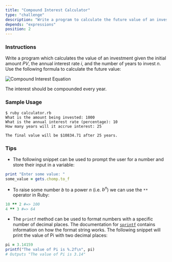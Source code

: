 ```yaml
---
title: "Compound Interest Calculator"
type: "challenge"
description: "Write a program to calculate the future value of an investment."
depends: "expressions"
position: 2
---
```


### Instructions

Write a program which calculates the value of an investment given the initial amount *PV*, the annual interest rate *i*, and the number of years to invest *n*. Use the following formula to calculate the future value:

![Compound Interest Equation](https://upload.wikimedia.org/math/e/0/c/e0ca87a82c591a0e0610792963751fd5.png)

The interest should be compounded every year.

### Sample Usage

```no-highlight
$ ruby calculator.rb
What is the amount being invested: 1000
What is the annual interest rate (percentage): 10
How many years will it accrue interest: 25

The final value will be $10834.71 after 25 years.
```

### Tips

* The following snippet can be used to prompt the user for a number and store their input in a variable:

```ruby
print "Enter some value: "
some_value = gets.chomp.to_f
```

* To raise some number *b* to a power *n* (i.e. *b<sup>n</sup>*) we can use the `**` operator in Ruby:

```ruby
10 ** 2 #=> 100
4 ** 3 #=> 64
```

* The `printf` method can be used to format numbers with a specific number of decimal places. The documentation for [`sprintf`][sprintf] contains information on how the format string works. The following snippet will print the value of Pi with two decimal places:

```ruby
pi = 3.14159
printf("The value of Pi is %.2f\n", pi)
# Outputs "The value of Pi is 3.14"
```

[sprintf]: http://ruby-doc.org/core-1.9.3/Kernel.html#method-i-sprintf
